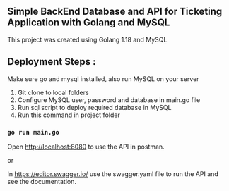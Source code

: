 ## Simple BackEnd Database and API for Ticketing Application with Golang and MySQL

This project was created using Golang 1.18 and MySQL

## Deployment Steps :

Make sure go and mysql installed, also run MySQL on your server

1. Git clone to local folders
2. Configure MySQL user, password and database in main.go file
2. Run sql script to deploy required database in MySQL
3. Run this command in project folder

### `go run main.go`

Open [http://localhost:8080](http://localhost:8080) to use the API in postman.

or

In https://editor.swagger.io/ use the swagger.yaml file to run the API and see the documentation.



